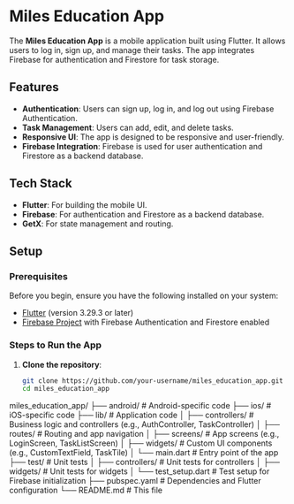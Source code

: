 # Miles Education App

The **Miles Education App** is a mobile application built using Flutter. It allows users to log in, sign up, and manage their tasks. The app integrates Firebase for authentication and Firestore for task storage.

## Features

- **Authentication**: Users can sign up, log in, and log out using Firebase Authentication.
- **Task Management**: Users can add, edit, and delete tasks.
- **Responsive UI**: The app is designed to be responsive and user-friendly.
- **Firebase Integration**: Firebase is used for user authentication and Firestore as a backend database.

## Tech Stack

- **Flutter**: For building the mobile UI.
- **Firebase**: For authentication and Firestore as a backend database.
- **GetX**: For state management and routing.

## Setup

### Prerequisites

Before you begin, ensure you have the following installed on your system:

- [Flutter](https://flutter.dev/docs/get-started/install) (version 3.29.3 or later)
- [Firebase Project](https://console.firebase.google.com/) with Firebase Authentication and Firestore enabled

### Steps to Run the App

1. **Clone the repository**:
   ```bash
   git clone https://github.com/your-username/miles_education_app.git
   cd miles_education_app


miles_education_app/
├── android/                # Android-specific code
├── ios/                    # iOS-specific code
├── lib/                    # Application code
│   ├── controllers/        # Business logic and controllers (e.g., AuthController, TaskController)
│   ├── routes/             # Routing and app navigation
│   ├── screens/            # App screens (e.g., LoginScreen, TaskListScreen)
│   ├── widgets/            # Custom UI components (e.g., CustomTextField, TaskTile)
│   └── main.dart           # Entry point of the app
├── test/                    # Unit tests
│   ├── controllers/        # Unit tests for controllers
│   ├── widgets/            # Unit tests for widgets
│   └── test_setup.dart     # Test setup for Firebase initialization
├── pubspec.yaml            # Dependencies and Flutter configuration
└── README.md               # This file
